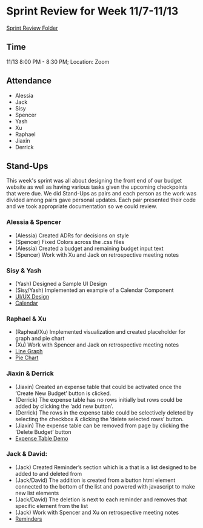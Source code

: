 
# Sprint Review for Week 11/7-11/13
[Sprint Review Folder](/specs/sprint-1-review)

## Time
11/13 8:00 PM - 8:30 PM; Location: Zoom

## Attendance 
- Alessia
- Jack
- Sisy
- Spencer
- Yash
- Xu
- Raphael
- Jiaxin
- Derrick

## Stand-Ups
This week's sprint was all about designing the front end of our budget website as well as having various tasks given the upcoming checkpoints that were due. We did Stand-Ups as pairs and each person as the work was divided among pairs gave personal updates. Each pair presented their code and we took appropriate documentation so we could review.

### Alessia & Spencer
- (Alessia) Created ADRs for decisions on style
- (Spencer) Fixed Colors across the .css files
- (Alessia) Created a budget and remaining budget input text
- (Spencer) Work with Xu and Jack on retrospective meeting notes

### Sisy & Yash
- (Yash) Designed a Sample UI Design
- (Sisy/Yash) Implemented an example of a Calendar Component
- [UI/UX Design](/specs/sprint-1-review/UI-UX%20Design.png)
- [Calendar](/specs/sprint-1-review/Calendar%20Design.png)

### Raphael & Xu 
- (Rapheal/Xu) Implemented visualization and created placeholder for graph and pie chart
- (Xu) Work with Spencer and Jack on retrospective meeting notes
- [Line Graph](/specs/sprint-1-review/linegraph.png)
- [Pie Chart](/specs/sprint-1-review/pie%20chart.png)

### Jiaxin & Derrick
- (Jiaxin) Created an expense table that could be activated once the ‘Create New Budget’ button is clicked. 
- (Derrick) The expense table has no rows initially but rows could be added by clicking the ‘add new button’.
- (Derrick) The rows in the expense table could be selectively deleted by selecting the checkbox & clicking the ‘delete selected rows’ button.
- (Jiaxin) The expense table can be removed from page by clicking the ‘Delete Budget’ button
- [Expense Table Demo](/specs/sprint-1-review/Expense%20Table%20Video%20Demo%20by%20Jaxin&Derrick.mp4)

### Jack & David: 
- (Jack) Created Reminder’s section which is a that is a list designed to be added to and deleted from
- (Jack/David) The addition is created from a button html element connected to the bottom of the list and powered with javascript to make new list elements
- (Jack/David) The deletion is next to each reminder and removes that specific element from the list
- (Jack) Work with Spencer and Xu on retrospective meeting notes
- [Reminders](/specs/sprint-1-review/reminders.PNG)
